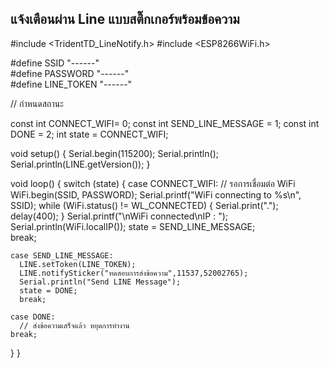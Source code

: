 ## แจ้งเตือนผ่าน Line แบบสติ๊กเกอร์พร้อมข้อความ

#include <TridentTD_LineNotify.h>
#include <ESP8266WiFi.h>

#define SSID        "------"      
#define PASSWORD    "------"       
#define LINE_TOKEN  "------"

// กำหนดสถานะ

const int CONNECT_WIFI= 0;
const int SEND_LINE_MESSAGE = 1;
const int DONE = 2;
int state = CONNECT_WIFI;


void setup() {
  Serial.begin(115200); 
  Serial.println();
  Serial.println(LINE.getVersion());
}

void loop() {
  switch (state) {
    case CONNECT_WIFI:
      // รอการเชื่อมต่อ WiFi
        WiFi.begin(SSID, PASSWORD);
        Serial.printf("WiFi connecting to %s\n",  SSID);
        while (WiFi.status() != WL_CONNECTED) {
          Serial.print(".");
          delay(400);
        }
        Serial.printf("\nWiFi connected\nIP : ");
        Serial.println(WiFi.localIP());
        state = SEND_LINE_MESSAGE;        
      break;

    case SEND_LINE_MESSAGE:
      LINE.setToken(LINE_TOKEN);
      LINE.notifySticker("ทดสอบการส่งข้อความ",11537,52002765);
      Serial.println("Send LINE Message");
      state = DONE;
      break; 
  
    case DONE:
      // ส่งข้อความเสร็จแล้ว หยุดการทำงาน
    break;
}
}
